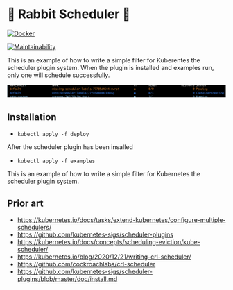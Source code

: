 # 🐰 Rabbit Scheduler 🐰
[![Docker](https://github.com/AlexsJones/k8s-rabbit-scheduler-plugin/actions/workflows/docker-image.yml/badge.svg?branch=main)](https://github.com/AlexsJones/k8s-rabbit-scheduler-plugin/actions/workflows/docker-image.yml)

[![Maintainability](https://api.codeclimate.com/v1/badges/3019dcd5bf6a235de1d6/maintainability)](https://codeclimate.com/github/AlexsJones/k8s-rabbit-scheduler-plugin/maintainability)


This is an example of how to write a simple filter for Kuberentes the scheduler plugin system.
When the plugin is installed and examples run, only one will schedule successfully.

![im](images/pods.png)

## Installation

- `kubectl apply -f deploy`

After the scheduler plugin has been insalled

- `kubectl apply -f examples`

This is an example of how to write a simple filter for Kubernetes the scheduler plugin system.

## Prior art

- https://kubernetes.io/docs/tasks/extend-kubernetes/configure-multiple-schedulers/
- https://github.com/kubernetes-sigs/scheduler-plugins
- https://kubernetes.io/docs/concepts/scheduling-eviction/kube-scheduler/
- https://kubernetes.io/blog/2020/12/21/writing-crl-scheduler/
- https://github.com/cockroachlabs/crl-scheduler
- https://github.com/kubernetes-sigs/scheduler-plugins/blob/master/doc/install.md

